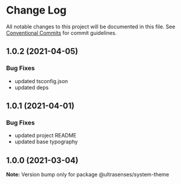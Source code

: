 # Change Log

All notable changes to this project will be documented in this file.
See [Conventional Commits](https://conventionalcommits.org) for commit guidelines.

## 1.0.2 (2021-04-05)

### Bug Fixes

- updated tsconfig.json
- updated deps

## 1.0.1 (2021-04-01)

### Bug Fixes

- updated project README
- updated base typography

## 1.0.0 (2021-03-04)

**Note:** Version bump only for package @ultrasenses/system-theme
